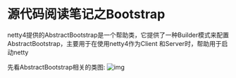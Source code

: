 # 源代码阅读笔记之Bootstrap

netty4提供的AbstractBootstrap是一个帮助类，它提供了一种Builder模式来配置AbstractBootstrap，主要用于在使用netty4作为Client
和Server时，帮助用于启动netty

先看AbstractBootstrap相关的类图:
![img](/netty4study/doc/image/bootstrap.jpeg)
